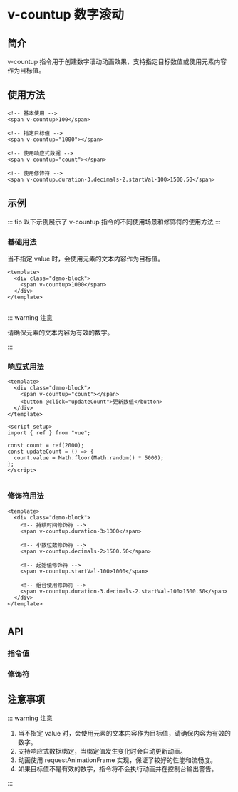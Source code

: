 # v-countup 数字滚动

## 简介

v-countup 指令用于创建数字滚动动画效果，支持指定目标数值或使用元素内容作为目标值。

## 使用方法

```vue
<!-- 基本使用 -->
<span v-countup>100</span>

<!-- 指定目标值 -->
<span v-countup="1000"></span>

<!-- 使用响应式数据 -->
<span v-countup="count"></span>

<!-- 使用修饰符 -->
<span v-countup.duration-3.decimals-2.startVal-100>1500.50</span>
```

## 示例

::: tip
以下示例展示了 v-countup 指令的不同使用场景和修饰符的使用方法
:::

### 基础用法

当不指定 value 时，会使用元素的文本内容作为目标值。

```vue
<template>
  <div class="demo-block">
    <span v-countup>1000</span>
  </div>
</template>
```

<div class="demo-container">
  <Basic />
</div>

::: warning 注意

请确保元素的文本内容为有效的数字。

:::

### 响应式用法

```vue
<template>
  <div class="demo-block">
    <span v-countup="count"></span>
    <button @click="updateCount">更新数值</button>
  </div>
</template>

<script setup>
import { ref } from "vue";

const count = ref(2000);
const updateCount = () => {
  count.value = Math.floor(Math.random() * 5000);
};
</script>
```

<div class="demo-container">
  <Reactive />
</div>

### 修饰符用法

```vue
<template>
  <div class="demo-block">
    <!-- 持续时间修饰符 -->
    <span v-countup.duration-3>1000</span>

    <!-- 小数位数修饰符 -->
    <span v-countup.decimals-2>1500.50</span>

    <!-- 起始值修饰符 -->
    <span v-countup.startVal-100>1000</span>

    <!-- 组合使用修饰符 -->
    <span v-countup.duration-3.decimals-2.startVal-100>1500.50</span>
  </div>
</template>
```

<div class="demo-container">
  <Modifiers />
</div>

## API

### 指令值

<ApiTable :data="directiveProps" />

### 修饰符

<ApiTable :data="modifierProps" />

<script setup>
import Basic from '../.vitepress/components/vCountup/Basic.vue'
import Reactive from '../.vitepress/components/vCountup/Reactive.vue'
import Modifiers from '../.vitepress/components/vCountup/Modifiers.vue'
import ApiTable from '../.vitepress/components/ApiTable.vue'

const directiveProps = [
  {
    name: 'value',
    type: 'number | { value: number }',
    required: false,
    description: '目标数值',
    default: '元素内容'
  }
];

const modifierProps = [
  {
    name: 'duration',
    type: 'number',
    required: false,
    description: '动画持续时间（秒）',
    default: '2'
  },
  {
    name: 'decimals',
    type: 'number',
    required: false,
    description: '小数位数',
    default: '0'
  },
  {
    name: 'startVal',
    type: 'number',
    required: false,
    description: '起始值',
    default: '0'
  }
];
</script>

## 注意事项

::: warning 注意

1. 当不指定 value 时，会使用元素的文本内容作为目标值，请确保内容为有效的数字。
2. 支持响应式数据绑定，当绑定值发生变化时会自动更新动画。
3. 动画使用 requestAnimationFrame 实现，保证了较好的性能和流畅度。
4. 如果目标值不是有效的数字，指令将不会执行动画并在控制台输出警告。

:::

<style>
.demo-container {
  display: flex;
  flex-direction: column;
  gap: 20px;
}
</style>
